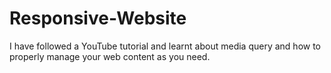 # Responsive-Website
I have followed a YouTube tutorial and learnt about media query and how to properly manage your web content as you need.

